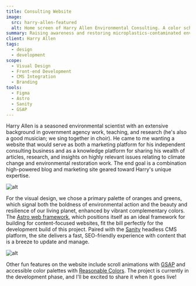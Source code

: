 ```yaml
---
title: Consulting Website
image:
  src: harry-allen-featured
  alt: Home screen of Harry Allen Environmental Consulting. A color scheme of greens of oranges, and a main heading that says "Restoring and reclaiming our world."
summary: Raising awareness and restoring microplastics-contaminated environments.
client: Harry Allen
tags:
  - design
  - development
scope:
  - Visual Design
  - Front-end Development
  - CMS Integration
  - Branding
tools:
  - Figma
  - Astro
  - Sanity
  - GSAP
---
```


Harry Allen is a seasoned environmental scientist with an extensive background in government agency work, teaching, and research (he's also a good musician; we sing together in choir). He came to me wanting a website that would serve as both a marketing platform for his independent consulting business and as a knowledge platform for sharing his wealth of articles, research, and insights on highly relevant issues relating to climate change and environmental restoration work. The end goal is a combination high-powered blog and marketing site geared toward Harry's unique expertise.

![alt](/img/projects/harry-allen-services-regular.webp)

For the visual design, we chose a primary palette of oranges and greens, which signal both the boldness of environmental action and the beauty and resilience of our living planet, enhanced by vibrant complementary colors. The [Astro web framework](https://astro.build/), which positions itself as an ideal framework for building for content-focused websites, fit the bill perfectly for the development build of this project. Paired with the [Sanity](https://www.sanity.io/) headless CMS platform, the site delivers a fast, SEO-friendly experience with content that is a breeze to update and manage.

![alt](/img/projects/harry-allen-resources-regular.webp)

Other fun features on the website include scroll animations with [GSAP](https://gsap.com/) and accessible color palettes with [Reasonable Colors](https://reasonable.work/colors/). The project is currently in the development phase, and I'll be excited to share it when it goes live!

